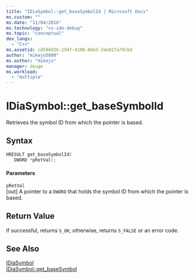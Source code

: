 ```yaml
---
title: "IDiaSymbol::get_baseSymbolId | Microsoft Docs"
ms.custom: ""
ms.date: "11/04/2016"
ms.technology: "vs-ide-debug"
ms.topic: "conceptual"
dev_langs: 
  - "C++"
ms.assetid: cd504d2b-194f-4106-8de5-2de827a79cbd
author: "mikejo5000"
ms.author: "mikejo"
manager: douge
ms.workload: 
  - "multiple"
---
```

# IDiaSymbol::get_baseSymbolId
Retrieves the symbol ID from which the pointer is based.  
  
## Syntax  
  
```C++  
HRESULT get_baseSymbolId(   
   DWORD *pRetVal);  
```  
  
#### Parameters  
 `pRetVal`  
 [out] A pointer to a `DWORD` that holds the symbol ID from which the pointer is based.  
  
## Return Value  
 If successful, returns `S_OK`; otherwise, returns `S_FALSE` or an error code.  
  
## See Also  
 [IDiaSymbol](../../debugger/debug-interface-access/idiasymbol.md)   
 [IDiaSymbol::get_baseSymbol](../../debugger/debug-interface-access/idiasymbol-get-basesymbol.md)